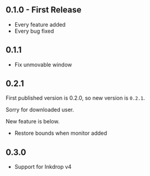 ## 0.1.0 - First Release
* Every feature added
* Every bug fixed

## 0.1.1

* Fix unmovable window

## 0.2.1
First published version is 0.2.0, so new version is `0.2.1`.

Sorry for downloaded user.

New feature is below.

* Restore bounds when monitor added

## 0.3.0
* Support for Inkdrop v4
